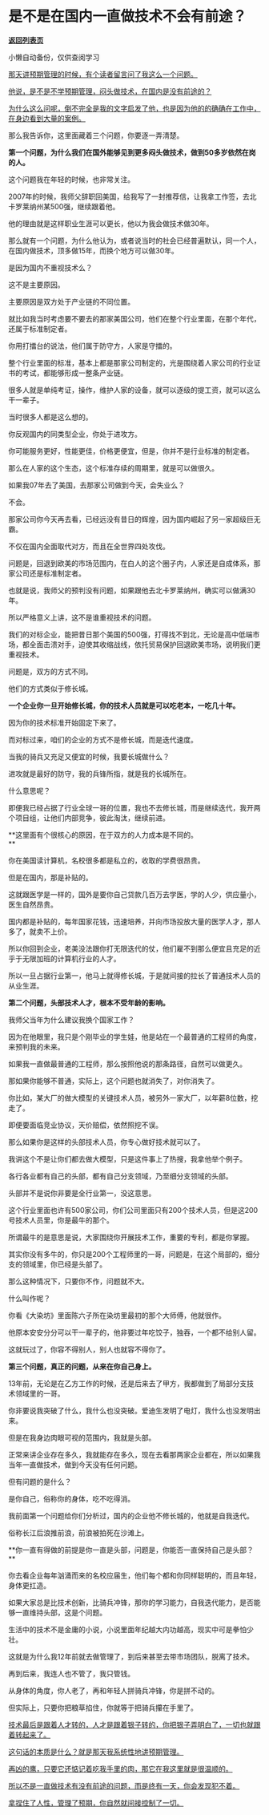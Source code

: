 # 是不是在国内一直做技术不会有前途？

[**返回列表页**](/gzh/记忆承载)

小懒自动备份，仅供查阅学习

[那天讲预期管理的时候，有个读者留言问了我这么一个问题。](https://mp.weixin.qq.com/s?__biz=MzkwMzQ1MzczOQ==&mid=2247484225&idx=1&sn=09da463d3f35fac98e19c7419a6611ee&scene=21#wechat_redirect)

[他说，是不是不学预期管理，闷头做技术，在国内是没有前途的？](https://mp.weixin.qq.com/s?__biz=MzkwMzQ1MzczOQ==&mid=2247484225&idx=1&sn=09da463d3f35fac98e19c7419a6611ee&scene=21#wechat_redirect)

[为什么这么问呢，倒不完全是我的文字启发了他，也是因为他的的确确在工作中，在身边看到大量的案例。  
](https://mp.weixin.qq.com/s?__biz=MzkwMzQ1MzczOQ==&mid=2247484225&idx=1&sn=09da463d3f35fac98e19c7419a6611ee&scene=21#wechat_redirect)

那么我告诉你，这里面藏着三个问题，你要逐一弄清楚。

**第一个问题，为什么我们在国外能够见到更多闷头做技术，做到50多岁依然在岗的人。**

这个问题我在年轻的时候，也非常关注。  

2007年的时候，我师父辞职回美国，给我写了一封推荐信，让我拿工作签，去北卡罗莱纳州某500强，继续跟着他。

他的理由就是这样职业生涯可以更长，他以为我会做技术做30年。

那么就有一个问题，为什么他认为，或者说当时的社会已经普遍默认，同一个人，在国内做技术，顶多做15年，而换个地方可以做30年。  

是因为国内不重视技术么？  

这不是主要原因。

主要原因是双方处于产业链的不同位置。

就比如我当时考虑要不要去的那家美国公司，他们在整个行业里面，在那个年代，还属于标准制定者。  

你用打擂台的说法，他们属于防守方，人家是守擂的。

整个行业里面的标准，基本上都是那家公司制定的，光是围绕着人家公司的行业证书的考试，都能够形成一整条产业链。  

很多人就是单纯考证，操作，维护人家的设备，就可以逐级的提工资，就可以这么干一辈子。

当时很多人都是这么想的。

你反观国内的同类型企业，你处于进攻方。  

你可能服务更好，性能更佳，价格更便宜，但是，你并不是行业标准的制定者。  

那么在人家的这个生态，这个标准存续的周期里，就是可以做很久。

如果我07年去了美国，去那家公司做到今天，会失业么？  

不会。

那家公司你今天再去看，已经远没有昔日的辉煌，因为国内崛起了另一家超级巨无霸。

不仅在国内全面取代对方，而且在全世界四处攻伐。  

问题是，回退到欧美的市场范围内，在白人的这个圈子内，人家还是自成体系，那家公司还是标准制定者。  

也就是说，我师父的预判没有问题，如果跟他去北卡罗莱纳州，确实可以做满30年。

所以严格意义上讲，这不是谁重视技术的问题。

我们的对标企业，能把昔日那个美国的500强，打得找不到北，无论是高中低端市场，都全面击溃对手，迫使其收缩战线，依托贸易保护回退欧美市场，说明我们更重视技术。  

问题是，双方的方式不同。  

他们的方式类似于修长城。

**一个企业你一旦开始修长城，你的技术人员就是可以吃老本，一吃几十年。**

因为你的技术标准开始固定下来了。

而对标过来，咱们的企业的方式不是修长城，而是迭代速度。

当我的骑兵又充足又便宜的时候，我要长城做什么？  

进攻就是最好的防守，我的兵锋所指，就是我的长城所在。  

什么意思呢？  

即便我已经占据了行业全球一哥的位置，我也不去修长城，而是继续迭代，我开两个项目组，让他们内部竞争，彼此淘汰，继续前进。

**这里面有个很核心的原因，在于双方的人力成本是不同的。  
**

你在美国读计算机，名校很多都是私立的，收取的学费很昂贵。  

但是在国内，那是补贴的。  

这就跟医学是一样的，国外是要你自己贷款几百万去学医，学的人少，供应量小，医生自然昂贵。

国内都是补贴的，每年国家花钱，迅速培养，并向市场投放大量的医学人才，那人多了，就卖不上价。

所以你回到企业，老美没法跟你打无限迭代的仗，他们雇不到那么便宜且充足的近乎于无限加班的计算机行业的人才。  

所以一旦占据行业第一，他马上就得修长城，于是就间接的拉长了普通技术人员的从业生涯。  

**第二个问题，头部技术人才，根本不受年龄的影响。**

我师父当年为什么建议我换个国家工作？  

因为在他眼里，我只是个刚毕业的学生娃，他是站在一个最普通的工程师的角度，来预判我的未来。

如果我一直做最普通的工程师，那么按照他说的那条路径，自然可以做更久。  

那如果你能够不普通，实际上，这个问题也就消失了，对你消失了。  

你比如，某大厂的做大模型的关键技术人员，被另外一家大厂，以年薪8位数，挖走了。  

即便要面临竞业协议，天价赔偿，依然照挖不误。  

那么如果你是这样的头部技术人员，你专心做好技术就可以了。  

我讲这个不是让你们都去做大模型，只是这件事上了热搜，我拿他举个例子。  

各行各业都有自己的头部，都有自己分支领域，乃至细分支领域的头部。

头部并不是说你非要是全行业第一，没这意思。  

这个行业里面也许有500家公司，你们公司里面只有200个技术人员，但是这200号技术人员里，你是最牛的那个。

所谓最牛的是意思是说，大家围绕你开展技术工作，重要的专利，都是你掌握。

其实你没有多牛的，你只是200个工程师里的一哥，问题是，在这个局部的，细分支的领域里，你已经是头部了。

那么这种情况下，只要你不作，问题就不大。  

什么叫作呢？

你看《大染坊》里面陈六子所在染坊里最初的那个大师傅，他就很作。

他原本安安分分可以干一辈子的，他非要过年吃饺子，独吞，一个都不给别人留。

这就玩过了，你容不得别人，别人也就容不得你了。  

**第三个问题，真正的问题，从来在你自己身上。**

13年前，无论是在乙方工作的时候，还是后来去了甲方，我都做到了局部分支技术领域里的一哥。

你非要说我突破了什么，我什么也没突破。爱迪生发明了电灯，我什么也没发明出来。  

但是在我身边肉眼可视的范围内，我就是头部。

正常来讲企业存在多久，我就能存在多久，现在去看那两家企业都在，所以如果我当年一直做技术，做到今天没有任何问题。  

但有问题的是什么？  

是你自己，俗称你的身体，吃不吃得消。

我前面第一个问题给你们分析过，国内的企业他不修长城的，他就是自我迭代。  

俗称长江后浪推前浪，前浪被拍死在沙滩上。  

**你一直有得做的前提是你一直是头部，问题是，你能否一直保持自己是头部？  
**

你去看企业每年汹涌而来的名校应届生，他们每个都和你同样聪明的，而且年轻，身体更扛造。  

如果大家总是比技术创新，比骑兵冲锋，那你的学习能力，自我迭代能力，是否能够一直维持头部，这是个问题。  

生活中的技术不是金庸的小说，小说里面年纪越大内功越高，现实中可是拳怕少壮。

这就是为什么我12年前就去做管理了，到后来甚至去带市场团队，脱离了技术。  

再到后来，我连人也不管了，我只管钱。  

从身体的角度，你人老了，再和年轻人拼骑兵冲锋，你是拼不动的。  

但实际上，只要你把粮草掐住，你就等于把骑兵攥在手里了。  

[技术最后是跟着人才转的，人才是跟着银子转的，你把银子弄明白了，一切也就跟着转起来了。  
](https://mp.weixin.qq.com/s?__biz=MzkwMzQ1MzczOQ==&mid=2247484225&idx=1&sn=09da463d3f35fac98e19c7419a6611ee&scene=21#wechat_redirect)

[这句话的本质是什么？就是那天我系统性地讲预期管理。  
](https://mp.weixin.qq.com/s?__biz=MzkwMzQ1MzczOQ==&mid=2247484225&idx=1&sn=09da463d3f35fac98e19c7419a6611ee&scene=21#wechat_redirect)

[再凶的鹰，只要它还惦记着吃我手里的肉，那它在我这里就是很温顺的。  
](https://mp.weixin.qq.com/s?__biz=MzkwMzQ1MzczOQ==&mid=2247484225&idx=1&sn=09da463d3f35fac98e19c7419a6611ee&scene=21#wechat_redirect)

[所以不是一直做技术有没有前途的问题，而是终有一天，你会发现犯不着。](https://mp.weixin.qq.com/s?__biz=MzkwMzQ1MzczOQ==&mid=2247484225&idx=1&sn=09da463d3f35fac98e19c7419a6611ee&scene=21#wechat_redirect)

[拿捏住了人性，管理了预期，你自然就间接控制了一切。](https://mp.weixin.qq.com/s?__biz=MzkwMzQ1MzczOQ==&mid=2247484225&idx=1&sn=09da463d3f35fac98e19c7419a6611ee&scene=21#wechat_redirect)

